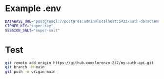 # Example .env

```bash
DATABASE_URL="postgresql://postgres:admin@localhost:5432/auth-db?schema=public"
CIPHER_KEY="super-key"
SESSION_SALT="super-salt"
```

# Test

```bash
git remote add origin https://github.com/lorenzo-237/my-auth-api.git
git branch -M main
git push -u origin main
```
